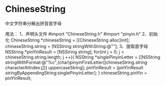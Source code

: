 ChineseString
=============

中文字符串分解出拼音首字母

用法：
1、声明头文件
  #import "ChineseString.h"
  #import "pinyin.h"
2、初始化
  ChineseString *chineseString = [[ChineseString alloc]init];
  chineseString.string = [NSString stringWithString:@""];
3、提取首字母
  NSString *pinYinResult = [NSString string];
  for(int j = 0; j < chineseString.string.length; j ++){
    NSString *singlePinyinLetter = [[NSString stringWithFormat:@"%c",(char)pinyinFirstLetter([chineseString.string characterAtIndex:j])] uppercaseString];
    pinYinResult = [pinYinResult stringByAppendingString:singlePinyinLetter];
  }
  chineseString.pinYin = pinYinResult;

